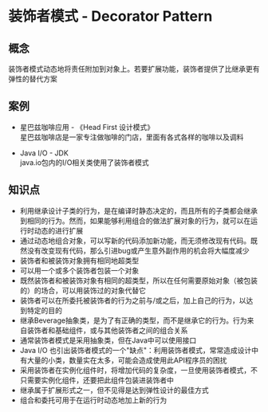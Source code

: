 # 装饰者模式 - Decorator Pattern

## 概念

装饰者模式动态地将责任附加到对象上。若要扩展功能，装饰者提供了比继承更有弹性的替代方案

## 案例

* 星巴兹咖啡应用 - 《Head First 设计模式》  
  星巴兹咖啡店是一家专注做咖啡的门店，里面有各式各样的咖啡以及调料

* Java I/O - JDK  
  java.io包内的I/O相关类使用了装饰者模式

## 知识点

* 利用继承设计子类的行为，是在编译时静态决定的，而且所有的子类都会继承到相同的行为。然而，如果能够利用组合的做法扩展对象的行为，就可以在运行时动态的进行扩展
* 通过动态地组合对象，可以写新的代码添加新功能，而无须修改现有代码。既然没有改变现有代码，那么引进bug或产生意外副作用的机会将大幅度减少
* 装饰者和被装饰对象拥有相同地超类型
* 可以用一个或多个装饰者包装一个对象
* 既然装饰者和被装饰对象有相同的超类型，所以在任何需要原始对象（被包装的）的场合，可以用装饰过的对象代替它
* 装饰者可以在所委托被装饰者的行为之前与/或之后，加上自己的行为，以达到特定的目的
* 继承Beverage抽象类，是为了有正确的类型，而不是继承它的行为。行为来自装饰者和基础组件，或与其他装饰者之间的组合关系
* 通常装饰者模式是采用抽象类，但在Java中可以使用接口
* Java I/O 也引出装饰者模式的一个"缺点"：利用装饰者模式，常常造成设计中有大量的小类，数量实在太多，可能会造成使用此API程序员的困扰
* 采用装饰者在实例化组件时，将增加代码的复杂度，一旦使用装饰者模式，不只需要实例化组件，还要把此组件包装进装饰者中
* 继承属于扩展形式之一，但不见得是达到弹性设计的最佳方式
* 组合和委托可用于在运行时动态地加上新的行为